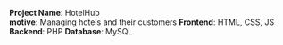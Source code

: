 <strong>Project Name</strong>: HotelHub<br>
<strong>motive</strong>: Managing hotels and their customers<be>
<strong>Frontend</strong>: HTML, CSS, JS<be>
<strong>Backend</strong>: PHP<be>
<strong>Database</strong>: MySQL<br>
